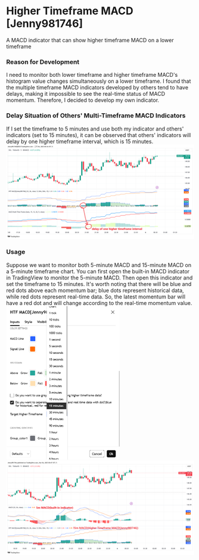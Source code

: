 # Higher Timeframe MACD [Jenny981746]
A MACD indicator that can show higher timeframe MACD on a lower timeframe  


### **Reason for Development**  
I need to monitor both lower timeframe and higher timeframe MACD's histogram value changes simultaneously on a lower timeframe. I found that the multiple timeframe MACD indicators developed by others tend to have delays, making it impossible to see the real-time status of MACD momentum. Therefore, I decided to develop my own indicator.

### **Delay Situation of Others' Multi-Timeframe MACD Indicators**  
If I set the timeframe to 5 minutes and use both my indicator and others' indicators (set to 15 minutes), it can be observed that others' indicators will delay by one higher timeframe interval, which is 15 minutes. 
![delay of one higher timeframe interval](https://github.com/981746/htf-macd-tradingview/blob/ffee4e835fff56bbd6fb55cabdaba9c5d29e22a9/img/delay%20of%20one%20higher%20timeframe%20interval.png)

### **Usage**  
Suppose we want to monitor both 5-minute MACD and 15-minute MACD on a 5-minute timeframe chart. You can first open the built-in MACD indicator in TradingView to monitor the 5-minute MACD. Then open this indicator and set the timeframe to 15 minutes. It's worth noting that there will be blue and red dots above each momentum bar; blue dots represent historical data, while red dots represent real-time data. So, the latest momentum bar will have a red dot and will change according to the real-time momentum value.
![select timeframe](https://github.com/981746/htf-macd-tradingview/blob/ffee4e835fff56bbd6fb55cabdaba9c5d29e22a9/img/select%20timeframe.png)
![monitor 5m macd and 15m macd at the same time](https://github.com/981746/htf-macd-tradingview/blob/ffee4e835fff56bbd6fb55cabdaba9c5d29e22a9/img/monitor%205m%20macd%20and%2015m%20macd%20at%20the%20same%20time.png)







